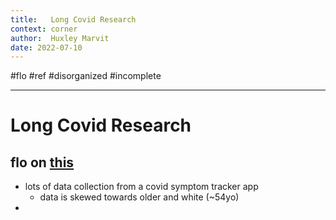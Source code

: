 ```yaml
---
title:   Long Covid Research
context: corner
author:  Huxley Marvit
date: 2022-07-10
---
```


#flo #ref
#disorganized #incomplete

***


# Long Covid Research



## flo on [this](https://www.youtube.com/watch?v=AXY6QUdMSIY)

- lots of data collection from a covid symptom tracker app
	- data is skewed towards older and white (~54yo)
- 


















































